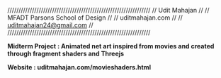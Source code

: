 //////////////////////////////////////////////////////////////// 
// Udit Mahajan                                               //
// MFADT Parsons School of Design                             //
// uditmahajan.com                                            //
// uditmahajan24@gmail.com                                    //
////////////////////////////////////////////////////////////////

**Midterm Project : Animated net art inspired from movies and created through fragment shaders and Threejs**

**Website : uditmahajan.com/movieshaders.html**
